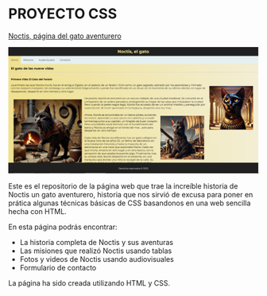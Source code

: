 # PROYECTO CSS

[Noctis, página del gato aventurero](https://https://noctis-el-gato.netlify.app/)

![Captura de pantalla del primer proyecto de CSS del Curso de Sergie Code](https://github.com/nisvagodev/noctis-el-gato-css-project/blob/main/assets/img/captura-de-pantalla.PNG?raw=true)

Este es el repositorio de la página web que trae la increíble historia de Noctis un gato aventurero, historia que nos sirvió de excusa para poner en prática algunas técnicas básicas de CSS basandonos en una web sencilla hecha con HTML.

En esta página podrás encontrar:

- La historia completa de Noctis y sus aventuras
- Las misiones que realizó Noctis usando tablas
- Fotos y videos de Noctis usando audiovisuales
- Formulario de contacto

La página ha sido creada utilizando HTML y CSS.
